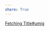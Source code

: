 ```yaml
---
share: True
---
```

[Fetching Title#umjg](https://www.wired.com/story/to-do-apps-failed-productivity-tools/)
